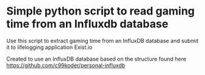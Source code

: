# Simple python script to read gaming time from an Influxdb database #

Use this script to extract gaming time from an InfluxDB database and submit it to lifelogging application Exist.io

Created to use an InfluxDB database based on the structure found here https://github.com/c99koder/personal-influxdb
